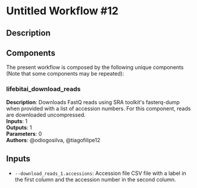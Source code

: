 # Untitled Workflow #12

## Description



## Components

The present workflow is composed by the following unique components (Note that some components may be repeated):

### lifebitai_download_reads

**Description**: Downloads FastQ reads using SRA toolkit's fasterq-dump when provided with a list of accession numbers. For this component, reads are downloaded uncompressed.\
**Inputs**: 1\
**Outputs**: 1\
**Parameters**: 0\
**Authors**: @odiogosilva, @tiagofilipe12

## Inputs

- `--download_reads_1.accessions`: Accession file CSV file with a label in the first column and the accession number in the second column.
